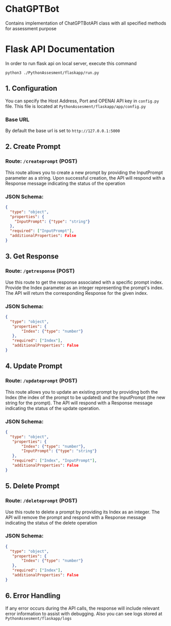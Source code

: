 # ChatGPTBot
Contains implementation of ChatGPTBotAPI class with all specified methods for assessment purpose

# Flask API Documentation
In order to run flask api on local server, execute this command

`python3 ./PythonAssesment/flaskapp/run.py`

## 1. Configuration
You can specify the Host Address, Port and OPENAI API key in `config.py` file. This file is located at `PythonAssesment/flaskapp/app/config.py`
### Base URL
By default the base url is set to `http://127.0.0.1:5000`

## 2. Create Prompt
### Route: `/createprompt` (POST)
This route allows you to create a new prompt by providing the InputPrompt parameter as a string. Upon successful creation, the API will respond with a Response message indicating the status of the operation
### JSON Schema:
```json
{
  "type": "object",
  "properties": {
    "InputPrompt": {"type": "string"}
  },
  "required": ["InputPrompt"],
  "additionalProperties": False
}
```

## 3. Get Response
### Route: `/getresponse` (POST) 
Use this route to get the response associated with a specific prompt index. Provide the Index parameter as an integer representing the prompt's index. The API will return the corresponding Response for the given index.
### JSON Schema:
```json
{
  "type": "object",
   "properties": {
       "Index": {"type": "number"}
   },
   "required": ["Index"],
   "additionalProperties": False
}
```

## 4. Update Prompt
### Route: `/updateprompt` (POST)
This route allows you to update an existing prompt by providing both the Index (the index of the prompt to be updated) and the InputPrompt (the new string for the prompt). The API will respond with a Response message indicating the status of the update operation.
### JSON Schema:
```json
{
  "type": "object",
   "properties": {
       "Index": {"type": "number"},
       "InputPrompt": {"type": "string"}
   },
   "required": ["Index", "InputPrompt"],
   "additionalProperties": False
}
```

## 5. Delete Prompt
### Route: `/deleteprompt` (POST)
Use this route to delete a prompt by providing its Index as an integer. The API will remove the prompt and respond with a Response message indicating the status of the delete operation
### JSON Schema:
```json
{
  "type": "object",
   "properties": {
       "Index": {"type": "number"}
   },
   "required": ["Index"],
   "additionalProperties": False
}
```
## 6. Error Handling
If any error occurs during the API calls, the response will include relevant error information to assist with debugging. Also you can see logs stored at `PythonAssesment/flaskapp/logs`

